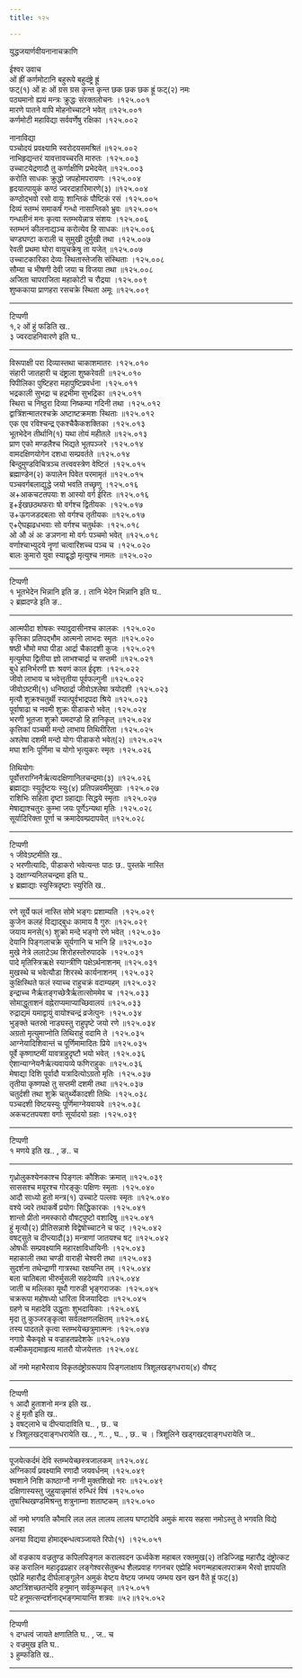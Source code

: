 ```yaml
---
title: १२५

---
```

युद्धजयार्णवीयनानाचक्राणि  
  
ईश्वर उवाच  
ओं ह्रीं कर्णमोटानि बहुरूपे बहुदंष्ट्रे ह्रूं  
फट्(१) ओं हः ओं ग्रस ग्रस कृन्त कृन्त छक छक छक ह्रूं फट्(२) नमः  
पठ्यमानो ह्ययं मन्त्रः क्रुद्धः संरक्तलोचनः ।१२५.००१  
मारणे पातने वापि मोहनोच्चाटने भवेत् ॥१२५.००१  
कर्णमोटी महाविद्या सर्ववर्णेषु रक्षिका ।१२५.००२  
  
नानाविद्या  
पञ्चोदयं प्रवक्ष्यामि स्वरोदयसमश्रितं ॥१२५.००२  
नाभिहृद्यन्तरं यावत्तावच्चरति मारुतः ।१२५.००३  
उच्चाटयेद्रणादौ तु कर्णाक्षीणि प्रभेदयेत् ॥१२५.००३  
करोति साधकः क्रुद्धो जपहोमपरायणः ।१२५.००४  
हृदयात्पायुकं कण्ठं ज्वरदाहारिमारणे(३) ॥१२५.००४  
कण्ठोद्भवो रसो वायुः शान्तिकं पौष्टिकं रसं ।१२५.००५  
दिव्यं स्तम्भं समाकर्षं गन्धो नासान्तिको भ्रुवः ॥१२५.००५  
गन्धलीनं मनः कृत्वा स्तम्भयेन्नात्र संशयः ।१२५.००६  
स्तम्भनं कीलनाद्यञ्च करोत्येव हि साधकः ॥१२५.००६  
चण्डघण्टा कराली च सुमुखी दुर्मुखी तथा ।१२५.००७  
रेवती प्रथमा घोरा वायुचक्रेषु ता यजेत् ॥१२५.००७  
उच्चाटकारिका देव्यः स्थितास्तेजसि संस्थिताः ।१२५.००८  
सौम्या च भीषणी देवी जया च विजया तथा ॥१२५.००८  
अजिता चापराजिता महाकोटी च रौद्रया ।१२५.००९  
शुष्ककाया प्राणहरा रसचक्रे स्थिता अमूः ॥१२५.००९  
- - -- - - -- - -- - - - -- - - - - - - -- -  
टिप्पणी  
१,२ ओं हुं फडिति ख..  
३ ज्वरदाहनिवारणे इति घ..  
- - -- - -- - - -- - - -- - -- - -- - - - -  
विरूपाक्षी परा दिव्यास्तथा चाकाशमातरः ।१२५.०१०  
संहारी जातहारी च दंष्ट्राला शुष्करेवती ॥१२५.०१०  
पिपीलिका पुष्टिहरा महापुष्टिप्रवर्धना ।१२५.०११  
भद्रकाली सुभद्रा च हद्रभीमा सुभद्रिका ॥१२५.०११  
स्थिरा च निष्ठुरा दिव्या निष्कम्पा गदिनी तथा ।१२५.०१२  
द्वात्रिंशन्मातरश्चक्रे अष्टाष्टक्रमशः स्थिताः ॥१२५.०१२  
एक एव रविश्चन्द्र एकश्चैकैकशक्तिका ।१२५.०१३  
भूतभेदेन तीर्थानि(१) यथा तोयं महीतले ॥१२५.०१३  
प्राण एको मण्डलैश्च भिद्यते भूतपञ्जरे ।१२५.०१४  
वामदक्षिणयोगेन दशधा सम्प्रवर्तते ॥१२५.०१४  
बिन्दुमुण्डविचित्रञ्च तत्त्ववस्त्रेण वेष्टितं ।१२५.०१५  
ब्रह्माण्डेन(२) कपालेन पिवेत परमामृतं ॥१२५.०१५  
पञ्चवर्गबलाद्युद्धे जयो भवति तच्छृणु ।१२५.०१६  
अ+आकचटतपयाः श आस्यो वर्ग ईरितः ॥१२५.०१६  
इ+ईखछठथफराः षो वर्गश्च द्वितीयकः ।१२५.०१७  
उ+ऊगजडदबलाः सो वर्गश्च तृतीयकः ॥१२५.०१७  
ए+ऐघझढधभवाः सो वर्गश्च चतुर्थकः ।१२५.०१८  
ओ औ अं अः ङञणना मो वर्गः पञ्चमो भवेत् ॥१२५.०१८  
वर्णाश्चाभ्युदये नॄणां चत्वारिंशच्च पञ्च च ।१२५.०२०  
बालः कुमारो युवा स्याद्वृद्धो मृत्युश्च नामतः ॥१२५.०२०  
- - -- - -- - - -- - -- - - -- - - -  
टिप्पणी  
१ भूतभेदेन भिन्नानि इति ङ.। तानि भेदेन भिन्नानि इति घ..  
२ ब्रह्मदण्डे इति ङ..  
- - -- - -- - - -- - - -- - - -- - -  
आत्मपीदा शोषकः स्यादुदासीनश्च कालकः ।१२५.०२०  
कृत्तिका प्रतिपद्भौम आत्मनो लाभदः स्मृतः ॥१२५.०२०  
षष्ठी भौमो मघा पीडा आर्द्रा चैकादशी कुजः ।१२५.०२१  
मृत्युर्मघा द्वितीया ज्ञो लाभश्चार्द्रा च सप्तमी ॥१२५.०२१  
बुधे हानिर्भरणी ज्ञः श्रवणं काल ईदृशः ।१२५.०२२  
जीवो लाभाय च भवेत्तृतीया पूर्वफल्गुनी ॥१२५.०२२  
जीवोऽष्टमी(१) धनिष्ठार्द्रा जीवोऽश्लेषा त्रयोदशी ।१२५.०२३  
मृत्यौ शुक्रश्चतुर्थी स्यात्पूर्वभाद्रपदा श्रिये ॥१२५.०२३  
पूर्वाषाढा च नवमी शुक्रः पीडाकरो भवेत् ।१२५.०२४  
भरणी भूतजा शुक्रो यमदण्डो हि हानिकृत् ॥१२५.०२४  
कृत्तिकां पञ्चमी मन्दो लाभाय तिथिरीरिता ।१२५.०२५  
अश्लेषा दशमी मन्दो योगः पीडाकरो भवेत्(२) ॥१२५.०२५  
मघा शनिः पूर्णिमा च योगो भृत्युकरः स्मृतः ।१२५.०२६  
  
तिथियोगः  
पूर्वोत्तराग्निनैर्ऋत्यदक्षिणानिलचन्द्रमाः(३) ॥१२५.०२६  
ब्रह्माद्याः स्युर्दृष्टयः स्युः(४) प्रतिपन्नवमीमुखाः ।१२५.०२७  
राशिभिः सहिता दृष्टा ग्रहाद्याः सिद्धये स्मृताः ॥१२५.०२७  
मेषाद्याश्चतुरः कुम्भा जयः पूर्णेऽन्यथा मृतिः ।१२५.०२८  
सूर्यादिरिक्ता पूर्णा च क्रमादेवम्प्रदापयेत् ॥१२५.०२८  
- - -- - - -- - - -- - -- -- - - --  
टिप्पणी  
१ जीवेऽष्टमीति ख..  
२ भरणीत्यादिः, पीडाकरो भवेत्यन्तः पाठः छ.. पुस्तके नास्ति  
३ दक्षाग्न्यनिलचन्द्रमा इति घ..  
४ ब्रह्माद्याः स्युस्त्रिदृष्टाः स्युरिति ख..  
- - -- - - -- - - -- - -- - -- - - -  
रणे सूर्ये फलं नास्ति सोमे भङ्गः प्रशाम्यति ।१२५.०२९  
कुजेन कलहं विद्याद्बुधः कामाय वै गुरुः ॥१२५.०२९  
जयाय मनसे(१) शुक्रो मन्दे भङ्गो रणे भवेत् ।१२५.०३०  
देयानि पिङ्गलाचक्रे सूर्यगानि च भानि हि ॥१२५.०३०  
मुखे नेत्रे ललाटेऽथ शिरोहस्तोरुपादके ।१२५.०३१  
पादे मृतिस्त्रिऋक्षे स्यान्त्रीणि पक्षेऽर्थनाशनम् ॥१२५.०३१  
मुखस्थे च भवेत्यौडा शिरस्थे कार्यनाशनम् ।१२५.०३२  
कुक्षिस्थिते फलं स्याच्च राहुचक्रं वदाम्यहम् ॥१२५.०३२  
इन्द्राच्च नैर्ऋतङ्गच्छेत्रैर्ऋतात्सोममेव च ।१२५.०३३  
सोमाद्धुताशनं वह्नेराप्यमाप्याच्छिवालयं ॥१२५.०३३  
रुद्राद्यमं यमाद्वायुं वायोश्चन्द्रं व्रजेत्पुनः ।१२५.०३४  
भुङ्क्ते चतस्रो नाड्यस्तु राहुपृष्टे जयो रणे ॥१२५.०३४  
अग्रतो मृत्युमाप्नोति तिथिराहुं वदामि ते ।१२५.०३५  
आग्नेयादिशिवान्तं च पूर्णिमामादितः प्रिये ॥१२५.०३५  
पूर्वे कृष्णाष्टमीं यावत्राहुदृष्टौ भयो भवेत् ।१२५.०३६  
ऐशान्याग्नेयनैर्ऋत्यवायव्ये फणिराहुकः ॥१२५.०३६  
मेषाद्या दिशि पूर्वादौ यत्रादित्योऽग्रतो मृतिः ।१२५.०३७  
तृतीया कृष्णपक्षे तु सप्तमी दशमी तथा ॥१२५.०३७  
चतुर्दशी तथा शुक्रे चतुर्थ्येकादशी तिथिः ।१२५.०३८  
पञ्चदशी विष्टयस्युः पूर्णिमाग्नेयवायवे ॥१२५.०३८  
अकचटतपयशा वर्गाः सूर्यादयो ग्रहाः ।१२५.०३९  
- - -- - -- -- - - -- - -- -  
टिप्पणी  
१ मणये इति ख.. , ङ.. च  
- - - -- -- -- - -- -- - --  
गृध्रोलुकश्येनकाश्च पिङ्गलः कौशिकः क्रमात् ॥१२५.०३९  
साससश्च मयूरश्च गोरङ्कुः पक्षिणः स्मृताः ।१२५.०४०  
आदौ साध्यो हुतो मन्त्र(१) उच्चाटे पल्लवः स्मृतः ॥१२५.०४०  
वश्ये ज्वरे तथाकर्षे प्रयोगः सिद्धिकारकः ।१२५.०४१  
शान्तो प्रीतो नमस्कारो वौषट्पुष्टो वशादिषु ॥१२५.०४१  
हुं मृत्यौ(२) प्रीतिसन्नाशे विद्वेषोच्चाटने च फट् ।१२५.०४२  
वषट्सुते च दीप्त्यादौ(३) मन्त्राणां जातयश्च षट् ॥१२५.०४२  
ओषधीः सम्प्रवक्ष्यामि महारक्षाविधायिनीः ।१२५.०४३  
महाकाली तथा चण्डी वाराही चेश्वरी तथा ॥१२५.०४३  
सुदर्शना तथेन्द्राणी गात्रस्था रक्षयन्ति तम् ।१२५.०४४  
बला चातिबला भीरुर्मुसली सहदेव्यपि ॥१२५.०४४  
जाती च मल्लिका यूथौ गारुडी भृङ्गराजकः ।१२५.०४५  
चक्ररूपा महोषध्यो धारिता विजयादिदाः ॥१२५.०४५  
ग्रहणे च महादेवि उद्धृताः शुभदायिकाः ।१२५.०४६  
मृदा तु कुञ्जरङ्कृत्वा सर्वलक्षणलक्षितम् ॥१२५.०४६  
तस्य पादतले कृत्वा स्तम्भयेच्छत्रुमात्मनः ।१२५.०४७  
नगाग्रे चैकवृक्षे च वज्राहतप्रदेशके ॥१२५.०४७  
वल्मीकमृदामाहृत्य मातरौ योजयेत्ततः ।१२५.०४८  
  
ओं नमो महाभैरवाय विकृतदंष्ट्रोग्ररूपाय पिङ्गलाक्षाय त्रिशूलखड्गधराय(४) वौषट्  
- - -- -- - - -- - -- - - -- - -- -  
टिप्पणी  
१ आदौ हुताशनो मन्त्र इति ख..  
२ हुं मृतौ इति ख..  
३ वषट्लाभे च दीप्त्यादाविति घ.. , छ.. च  
४ त्रिशूलखट्वाङ्गधरायेति ख.. , ग.. , घ.. , छ.. च । त्रिशूलिने खड्गखट्वाङ्गधरायेति ज..  
- - - -- - -- - -- - -- - -- - -- -  
  
पूजयेत्कर्दमं देवि स्तम्भयेच्छस्त्रजालकम् ॥१२५.०४८  
अग्निकार्यं प्रवक्ष्यामि रणादौ जयवर्धनम् ।१२५.०४९  
श्मशाने निशि काष्ठाग्नौ नग्नी मुक्तशिखो नरः ॥१२५.०४९  
दक्षिणास्यस्तु जुहुयान्नृमांसं रुन्धिरं विषं ।१२५.०५०  
तुषास्थिखण्डमिश्रन्तु शत्रुनाम्ना शताष्टकम् ॥१२५.०५०  
  
ओं नमो भगवति कौमारि लल लल लालय लालय घण्टादेवि अमुकं मारय सहसा नमोऽस्तु ते भगवति विद्ये स्वाहा  
अनया विद्यया होमाद्बन्धत्वञ्जायते रिपोः(१) ।१२५.०५१  
  
ओं वज्रकाय वज्रतुण्ड कपिलपिङ्गल करालवदन ऊर्ध्वकेश महाबल रक्तमुख(२) तडिज्जिह्व महारौद्र दंष्ट्रोत्कट कह करालिन महादृढप्रहार लङ्गेश्वरसेतुबन्ध शैलप्रवाह गगनचर एह्येहि भवगन्महाबलपराक्रम भैरवो ज्ञापयति एह्येहि महारौद्र दीर्घलाङ्गूलेन अमुकं वेष्टय वेष्टय जम्भय जम्भय खन खन वैते ह्रूं फट्(३)  
अष्टत्रिंशच्छतन्देवि हनुमान् सर्वकुम्भकृत् ॥१२५.०५१  
पटे हनूमत्सन्दर्शनाद्भङ्गमायान्ति शत्रवः ॥५२॥१२५.०५२  
- - -- - -- - -- - - -- - -- - -- - - -  
टिप्पणी  
१ दग्धत्वं जायते क्षणातिति घ.. , ज.. च  
२ वज्रमुख इति घ..  
३ हुम्फडिति ख..  
- - -- - -- - - -- -- - - -- - -- - - -